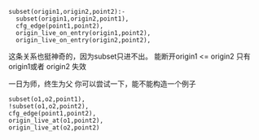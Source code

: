 ```
subset(origin1,origin2,point2):-
  subset(origin1,origin2,point1),
  cfg_edge(point1,point2),
  origin_live_on_entry(origin1,point2),
  origin_live_on_entry(origin2,point2),
```

这条关系也挺神奇的，因为subset只进不出。
能断开origin1 <= origin2 只有origin1或者 origin2 失效

一日为师，终生为父
你可以尝试一下，能不能构造一个例子

```
subset(o1,o2,point1),
!subset(o1,o2,point2),
cfg_edge(point1,point2),
origin_live_at(o1,point2),
origin_live_at(o2,point2)
```

